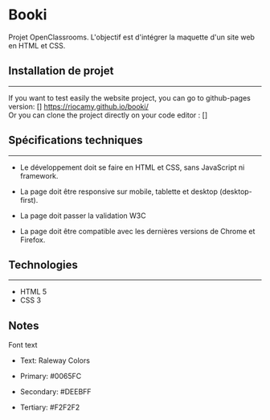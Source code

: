 # Booki
Projet OpenClassrooms. L'objectif est d'intégrer la maquette d'un site web en HTML et CSS.
## Installation de projet
***
If you want to test easily the website project, you can go to github-pages version: [] https://riocamy.github.io/booki/  
Or you can clone the project directly on your code editor : []
## Spécifications techniques
***  
* Le développement doit se faire en HTML et CSS, sans JavaScript ni framework.

* La page doit être responsive sur mobile, tablette et desktop (desktop-first).

* La page doit passer la validation W3C

* La page doit être compatible avec les dernières versions de Chrome et Firefox.
## Technologies 
***   
* HTML 5
* CSS 3
## Notes  
Font text

* Text: Raleway
Colors

* Primary: #0065FC
* Secondary: #DEEBFF
* Tertiary: #F2F2F2



